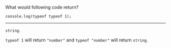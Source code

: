 What would following code return?

`console.log(typeof typeof 1);`

---

`string`.

`typeof 1` will return `"number"` and `typeof "number"` will return `string`.